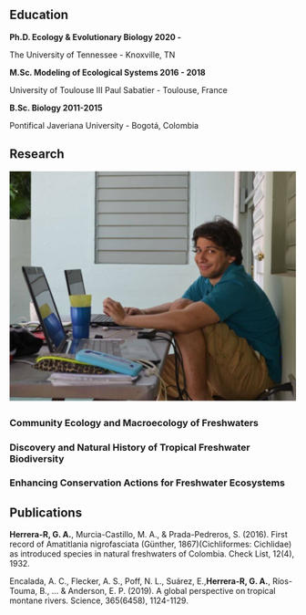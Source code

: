 ## Education
**Ph.D. Ecology & Evolutionary Biology 2020 -** 

  The University of Tennessee - Knoxville, TN

**M.Sc. Modeling of Ecological Systems 2016 - 2018**

  University of Toulouse III Paul Sabatier - Toulouse, France

**B.Sc. Biology 2011-2015**

  Pontifical Javeriana University - Bogotá, Colombia

## Research

![unchanged image](/PhotoWebsite.PNG)


### Community Ecology and Macroecology of Freshwaters

### Discovery and Natural History of Tropical Freshwater Biodiversity

### Enhancing Conservation Actions for Freshwater Ecosystems

## Publications 

**Herrera-R, G. A.**, Murcia-Castillo, M. A., & Prada-Pedreros, S. (2016). First record of Amatitlania nigrofasciata (Günther, 1867)(Cichliformes: Cichlidae) as introduced species in natural freshwaters of Colombia. Check List, 12(4), 1932.

Encalada, A. C., Flecker, A. S., Poff, N. L., Suárez, E.,**Herrera-R, G. A.**, Ríos-Touma, B., ... & Anderson, E. P. (2019). A global perspective on tropical montane rivers. Science, 365(6458), 1124-1129.



